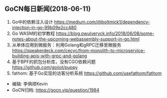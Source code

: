 ## GoCN每日新闻(2018-06-11)

1. Go中的依赖注入设计 https://medium.com/@boltmick1/dependency-injection-in-go-99b09e2cc480
2. Go WASM的初学教程 https://blog.owulveryck.info/2018/06/08/some-notes-about-the-upcoming-webassembly-support-in-go.html
3. 从单体应用到微服务：利用Golang和gRPC迁移至微服务 https://speakerdeck.com/cecyc/from-monolith-to-microservice-building-apis-with-grpc-and-golang
4. 基于BPF的抓包分析库，没有CGO依赖问题 https://github.com/goiiot/puppy
5. fathom: 基于Go实现的访客分析系统 https://github.com/usefathom/fathom

* 编辑: 李俱顺Kevin    
* GoCN归档: https://gocn.vip/question/1984

